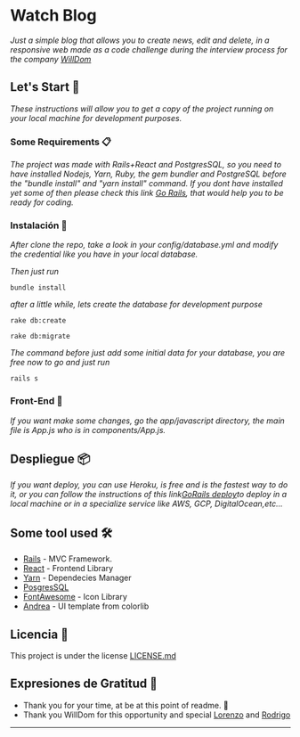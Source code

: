 # Watch Blog

_Just a simple blog that allows you to create news, edit and delete, in a responsive web made as a code challenge during the interview process for the company [WillDom](https://willdom.com/)_

## Let's Start 🚀

_These instructions will allow you to get a copy of the project running on your local machine for development purposes._

###  Some Requirements 📋

_The project was made with Rails+React and PostgresSQL, so you need to have installed Nodejs, Yarn, Ruby, the gem bundler and PostgreSQL before the "bundle install" and "yarn install" command. If you dont have installed yet some of then please check this link [Go Rails](https://gorails.com/setup/ubuntu/20.04), that would help you to be ready for coding._

### Instalación 🔧

_After clone the repo, take a look in your config/database.yml and modify the credential like you have in your local database._


_Then just run_

```
bundle install
```

_after a little while, lets create the database for development purpose_

```
rake db:create

rake db:migrate
```

_The command before just add some initial data for your database, you are free now to go and just run_
```
rails s
```

### Front-End 🔩

_If you want make some changes, go the app/javascript directory, the main file is App.js who is in components/App.js._

## Despliegue 📦

_If you want deploy, you can use Heroku, is free and is the fastest way to do it, or you can follow the instructions of this link[GoRails deploy](https://gorails.com/deploy/ubuntu/20.04)to deploy in a local machine or in a specialize service like AWS, GCP, DigitalOcean,etc..._

## Some tool used 🛠️

* [Rails](https://guides.rubyonrails.org/) - MVC Framework.
* [React](https://es.reactjs.org/) - Frontend Library
* [Yarn](https://yarnpkg.com/) - Dependecies Manager
* [PosgresSQL](https://www.postgresql.org/)
* [FontAwesome](https://fontawesome.com/how-to-use/on-the-web/using-with/react) - Icon Library
* [Andrea](https://technext.github.io/andrea/index.html) - UI template from colorlib 

## Licencia 📄

This project is under the license [LICENSE.md](LICENSE.md)

## Expresiones de Gratitud 🎁

* Thank you for your time, at be at this point of readme. 📢
* Thank you WillDom for this opportunity and special [Lorenzo](https://www.linkedin.com/in/lorenzoserafinic) and [Rodrigo](https://www.linkedin.com/in/rodrigo-parra-104205117/)
---
